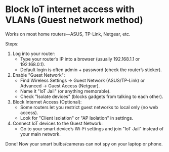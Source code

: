 # Block IoT internet access with VLANs (Guest network method)

Works on most home routers—ASUS, TP-Link, Netgear, etc.

Steps:

1. Log into your router:
   * Type your router’s IP into a browser (usually 192.168.1.1 or 192.168.0.1).
   * Default login is often admin + password (check the router’s sticker).
2. Enable "Guest Network":
   * Find Wireless Settings → Guest Network (ASUS/TP-Link) or Advanced → Guest Access (Netgear).
   * Name it "IoT Jail" (or anything memorable).
   * Check "Isolate devices" (blocks gadgets from talking to each other).
3. Block Internet Access (Optional):
   * Some routers let you restrict guest networks to local only (no web access).
   * Look for "Client Isolation" or "AP Isolation" in settings.
4. Connect IoT devices to the Guest Network:
   * Go to your smart device’s Wi-Fi settings and join "IoT Jail" instead of your main network.

Done! Now your smart bulbs/cameras can not spy on your laptop or phone.